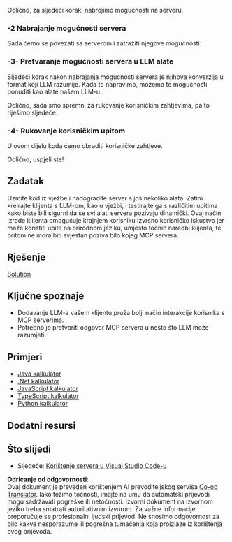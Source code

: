 <!--
CO_OP_TRANSLATOR_METADATA:
{
  "original_hash": "904b689eda5a68cbafe656d53f9787c7",
  "translation_date": "2025-06-17T18:53:39+00:00",
  "source_file": "03-GettingStarted/03-llm-client/README.md",
  "language_code": "hr"
}
-->
Odlično, za sljedeći korak, nabrojimo mogućnosti na serveru.

### -2 Nabrajanje mogućnosti servera

Sada ćemo se povezati sa serverom i zatražiti njegove mogućnosti:

### -3- Pretvaranje mogućnosti servera u LLM alate

Sljedeći korak nakon nabrajanja mogućnosti servera je njihova konverzija u format koji LLM razumije. Kada to napravimo, možemo te mogućnosti ponuditi kao alate našem LLM-u.

Odlično, sada smo spremni za rukovanje korisničkim zahtjevima, pa to riješimo sljedeće.

### -4- Rukovanje korisničkim upitom

U ovom dijelu koda ćemo obraditi korisničke zahtjeve.

Odlično, uspjeli ste!

## Zadatak

Uzmite kod iz vježbe i nadogradite server s još nekoliko alata. Zatim kreirajte klijenta s LLM-om, kao u vježbi, i testirajte ga s različitim upitima kako biste bili sigurni da se svi alati servera pozivaju dinamički. Ovaj način izrade klijenta omogućuje krajnjem korisniku izvrsno korisničko iskustvo jer može koristiti upite na prirodnom jeziku, umjesto točnih naredbi klijenta, te pritom ne mora biti svjestan poziva bilo kojeg MCP servera.

## Rješenje

[Solution](/03-GettingStarted/03-llm-client/solution/README.md)

## Ključne spoznaje

- Dodavanje LLM-a vašem klijentu pruža bolji način interakcije korisnika s MCP serverima.
- Potrebno je pretvoriti odgovor MCP servera u nešto što LLM može razumjeti.

## Primjeri

- [Java kalkulator](../samples/java/calculator/README.md)
- [.Net kalkulator](../../../../03-GettingStarted/samples/csharp)
- [JavaScript kalkulator](../samples/javascript/README.md)
- [TypeScript kalkulator](../samples/typescript/README.md)
- [Python kalkulator](../../../../03-GettingStarted/samples/python)

## Dodatni resursi

## Što slijedi

- Sljedeće: [Korištenje servera u Visual Studio Code-u](/03-GettingStarted/04-vscode/README.md)

**Odricanje od odgovornosti**:  
Ovaj dokument je preveden korištenjem AI prevoditeljskog servisa [Co-op Translator](https://github.com/Azure/co-op-translator). Iako težimo točnosti, imajte na umu da automatski prijevodi mogu sadržavati pogreške ili netočnosti. Izvorni dokument na izvornom jeziku treba smatrati autoritativnim izvorom. Za važne informacije preporučuje se profesionalni ljudski prijevod. Ne snosimo odgovornost za bilo kakve nesporazume ili pogrešna tumačenja koja proizlaze iz korištenja ovog prijevoda.